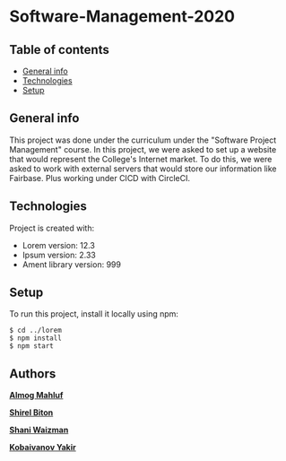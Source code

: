 # Software-Management-2020

## Table of contents
* [General info](#general-info)
* [Technologies](#technologies)
* [Setup](#setup)

## General info
This project was done under the curriculum under the "Software Project Management" course.
In this project, we were asked to set up a website that would represent the College's Internet market.
To do this, we were asked to work with external servers that would store our information like Fairbase.
Plus working under CICD with CircleCI.
	
## Technologies
Project is created with:
* Lorem version: 12.3
* Ipsum version: 2.33
* Ament library version: 999
	
## Setup
To run this project, install it locally using npm:

```
$ cd ../lorem
$ npm install
$ npm start
```


## Authors

**[Almog Mahluf](https://github.com/Almogma)** 

**[Shirel Biton](https://github.com/shirelBiton)** 

**[Shani Waizman](https://github.com/shaniwaizman)**

**[Kobaivanov Yakir](https://github.com/yakirk1)** 
